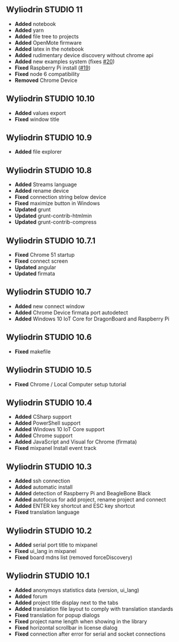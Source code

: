 ## Wyliodrin STUDIO 11
* **Added** notebook
* **Added** yarn
* **Added** file tree to projects
* **Added** OpenMote firmware
* **Added** latex in the notebook
* **Added** rudimentary device discovery without chrome api
* **Added** new examples system (fixes [#20](https://github.com/Wyliodrin/WyliodrinSTUDIO/issues/20))
* **Fixed** Raspberry Pi install ([#19](https://github.com/Wyliodrin/WyliodrinSTUDIO/issues/20))
* **Fixed** node 6 compatibility
* **Removed** Chrome Device

## Wyliodrin STUDIO 10.10
* **Added** values export
* **Fixed** window title

## Wyliodrin STUDIO 10.9
* **Added** file explorer

## Wyliodrin STUDIO 10.8
* **Added** Streams language
* **Added** rename device
* **Fixed** connection string below device
* **Fixed** maximize button in Windows
* **Updated** grunt
* **Updated** grunt-contrib-htmlmin
* **Updated** grunt-contrib-compress

## Wyliodrin STUDIO 10.7.1
* **Fixed** Chrome 51 startup
* **Fixed** connect screen
* **Updated** angular
* **Updated** firmata

## Wyliodrin STUDIO 10.7
* **Added** new connect window
* **Added** Chrome Device firmata port autodetect
* **Added** Windows 10 IoT Core for DragonBoard and Raspberry Pi

## Wyliodrin STUDIO 10.6
* **Fixed** makefile

## Wyliodrin STUDIO 10.5
* **Fixed** Chrome / Local Computer setup tutorial

## Wyliodrin STUDIO 10.4
* **Added** CSharp support
* **Added** PowerShell support
* **Added** Windows 10 IoT Core support
* **Added** Chrome support
* **Added** JavaScript and Visual for Chrome (firmata)
* **Fixed** mixpanel Install event track

## Wyliodrin STUDIO 10.3
* **Added** ssh connection
* **Added** automatic install
* **Added** detection of Raspberry Pi and BeagleBone Black
* **Added** autofocus for add project, rename project and connect
* **Added** ENTER key shortcut and ESC key shortcut
* **Fixed** translation language

## Wyliodrin STUDIO 10.2
* **Added** serial port title to mixpanel
* **Fixed** ui_lang in mixpanel
* **Fixed** board mdns list (removed forceDiscovery)

## Wyliodrin STUDIO 10.1
* **Added** anonymoys statistics data (version, ui_lang)
* **Added** forum
* **Added** project title display next to the tabs
* **Added** translation file layout to comply with translation standards
* **Fixed** translation for popup dialogs
* **Fixed** project name length when showing in the library
* **Fixed** horizontal scrollbar in license dialog 
* **Fixed** connection after error for serial and socket connections
